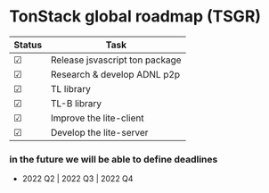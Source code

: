 # TonStack global roadmap (TSGR)

| Status  | Task                            |
|---------|---------------------------------|
| ☑       | Release jsvascript ton package  |
| ☑       | Research & develop ADNL p2p     |
| ☑       | TL library                      |
| ☑       | TL-B library                    |
| ☑       | Improve the lite-client         |
| ☑       | Develop the lite-server         |


### in the future we will be able to define deadlines
- 2022 Q2 | 2022 Q3 | 2022 Q4
